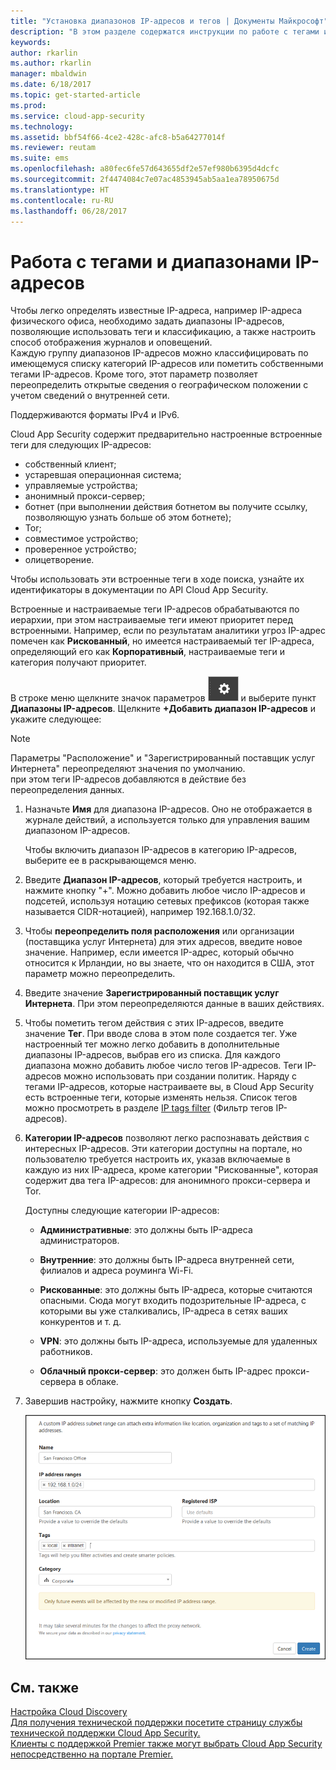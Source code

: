 ```yaml
---
title: "Установка диапазонов IP-адресов и тегов | Документы Майкрософт"
description: "В этом разделе содержатся инструкции по работе с тегами и категориями IP-адресов."
keywords: 
author: rkarlin
ms.author: rkarlin
manager: mbaldwin
ms.date: 6/18/2017
ms.topic: get-started-article
ms.prod: 
ms.service: cloud-app-security
ms.technology: 
ms.assetid: bbf54f66-4ce2-428c-afc8-b5a64277014f
ms.reviewer: reutam
ms.suite: ems
ms.openlocfilehash: a80fec6fe57d643655df2e57ef980b6395d4dcfc
ms.sourcegitcommit: 2f4474084c7e07ac4853945ab5aa1ea78950675d
ms.translationtype: HT
ms.contentlocale: ru-RU
ms.lasthandoff: 06/28/2017
---
```

#  <a name="IPtagsandRanges"></a> Работа с тегами и диапазонами IP-адресов

Чтобы легко определять известные IP-адреса, например IP-адреса физического офиса, необходимо задать диапазоны IP-адресов, позволяющие использовать теги и классификацию, а также настроить способ отображения журналов и оповещений.   
Каждую группу диапазонов IP-адресов можно классифицировать по имеющемуся списку категорий IP-адресов или пометить собственными тегами IP-адресов. Кроме того, этот параметр позволяет переопределить открытые сведения о географическом положении с учетом сведений о внутренней сети.  
  
Поддерживаются форматы IPv4 и IPv6.  
  
Cloud App Security содержит предварительно настроенные встроенные теги для следующих IP-адресов: 
- собственный клиент;
- устаревшая операционная система;
- управляемые устройства;
- анонимный прокси-сервер;
- ботнет (при выполнении действия ботнетом вы получите ссылку, позволяющую узнать больше об этом ботнете);
- Tor;
- совместимое устройство;
- проверенное устройство;
- олицетворение.

Чтобы использовать эти встроенные теги в ходе поиска, узнайте их идентификаторы в документации по API Cloud App Security. 

Встроенные и настраиваемые теги IP-адресов обрабатываются по иерархии, при этом настраиваемые теги имеют приоритет перед встроенными. Например, если по результатам аналитики угроз IP-адрес помечен как **Рискованный**, но имеется настраиваемый тег IP-адреса, определяющий его как **Корпоративный**, настраиваемые теги и категория получают приоритет.

В строке меню щелкните значок параметров ![значок параметров](./media/settings-icon.png "значок параметров") и выберите пункт **Диапазоны IP-адресов**. Щелкните **+Добавить диапазон IP-адресов** и укажите следующее:  
  
> [!NOTE]  
>  Параметры "Расположение" и "Зарегистрированный поставщик услуг Интернета" переопределяют значения по умолчанию.   
> при этом теги IP-адресов добавляются в действие без переопределения данных.  
  
1.  Назначьте **Имя** для диапазона IP-адресов. Оно не отображается в журнале действий, а используется только для управления вашим диапазоном IP-адресов.  
  
     Чтобы включить диапазон IP-адресов в категорию IP-адресов, выберите ее в раскрывающемся меню.  
  
2.  Введите **Диапазон IP-адресов**, который требуется настроить, и нажмите кнопку "+". Можно добавить любое число IP-адресов и подсетей, используя нотацию сетевых префиксов (которая также называется CIDR-нотацией), например 192.168.1.0/32.  
  
3.  Чтобы **переопределить поля расположения** или организации (поставщика услуг Интернета) для этих адресов, введите новое значение. Например, если имеется IP-адрес, который обычно относится к Ирландии, но вы знаете, что он находится в США, этот параметр можно переопределить.  
  
4.  Введите значение **Зарегистрированный поставщик услуг Интернета**. При этом переопределяются данные в ваших действиях.  
  
5.  Чтобы пометить тегом действия с этих IP-адресов, введите значение **Тег**. При вводе слова в этом поле создается тег. Уже настроенный тег можно легко добавить в дополнительные диапазоны IP-адресов, выбрав его из списка. Для каждого диапазона можно добавить любое число тегов IP-адресов. Теги IP-адресов можно использовать при создании политик.  Наряду с тегами IP-адресов, которые настраиваете вы, в Cloud App Security есть встроенные теги, которые изменять нельзя. Список тегов можно просмотреть в разделе [IP tags filter](activity-filters.md) (Фильтр тегов IP-адресов).  
  
6.  **Категории IP-адресов** позволяют легко распознавать действия с интересных IP-адресов. Эти категории доступны на портале, но пользователю требуется настроить их, указав включаемые в каждую из них IP-адреса, кроме категории "Рискованные", которая содержит два тега IP-адресов: для анонимного прокси-сервера и Tor.  
  
     Доступны следующие категории IP-адресов:  
  
    -   **Административные**: это должны быть IP-адреса администраторов.  
  
    -   **Внутренние**: это должны быть IP-адреса внутренней сети, филиалов и адреса роуминга Wi-Fi.  
  
    -   **Рискованные**: это должны быть IP-адреса, которые считаются опасными. Сюда могут входить подозрительные IP-адреса, с которыми вы уже сталкивались, IP-адреса в сетях ваших конкурентов и т. д.  
  
    -   **VPN**: это должны быть IP-адреса, используемые для удаленных работников.  
  
    -   **Облачный прокси-сервер**: это должен быть IP-адрес прокси-сервера в облаке.  
  
7.  Завершив настройку, нажмите кнопку **Создать**.  
  
     ![новый диапазон ip-адресов](./media/newipaddress-range.png "новый диапазон ip-адресов")  
  
  
    
## <a name="see-also"></a>См. также  
[Настройка Cloud Discovery](set-up-cloud-discovery.md)   
[Для получения технической поддержки посетите страницу службы технической поддержки Cloud App Security.](http://support.microsoft.com/oas/default.aspx?prid=16031)   
[Клиенты с поддержкой Premier также могут выбрать Cloud App Security непосредственно на портале Premier.](https://premier.microsoft.com/)  
  
  